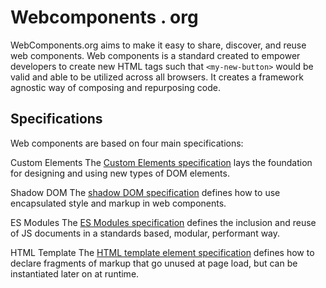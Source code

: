 # Webcomponents . org

WebComponents.org aims to make it easy to share, discover, and reuse web components. Web components is a standard created to empower developers to create new HTML tags such that `<my-new-button>` would be valid and able to be utilized across all browsers. It creates a framework agnostic way of composing and repurposing code.

## Specifications
Web components are based on four main specifications:

Custom Elements
The [Custom Elements specification](https://w3c.github.io/webcomponents/spec/custom/) lays the foundation for designing and using new types of DOM elements.

Shadow DOM
The [shadow DOM specification](https://w3c.github.io/webcomponents/spec/shadow/) defines how to use encapsulated style and markup in web components.

ES Modules
The [ES Modules specification](https://html.spec.whatwg.org/multipage/webappapis.html#integration-with-the-javascript-module-system) defines the inclusion and reuse of JS documents in a standards based, modular, performant way.

HTML Template
The [HTML template element specification](https://html.spec.whatwg.org/multipage/scripting.html#the-template-element/) defines how to declare fragments of markup that go unused at page load, but can be instantiated later on at runtime.

